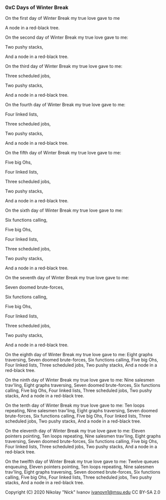 ### 0xC Days of Winter Break

On the first day of Winter Break my true love gave to me

A node in a red-black tree.


On the second day of Winter Break my true love gave to me:

Two pushy stacks,

And a node in a red-black tree.


On the third day of Winter Break my true love gave to me:

Three scheduled jobs,

Two pushy stacks,

And a node in a red-black tree.


On the fourth day of Winter Break my true love gave to me:

Four linked lists,

Three scheduled jobs,

Two pushy stacks,

And a node in a red-black tree.



On the fifth day of Winter Break my true love gave to me:

Five big Ohs,

Four linked lists,

Three scheduled jobs,

Two pushy stacks,

And a node in a red-black tree.


On the sixth day of Winter Break my true love gave to me:

Six functions calling,

Five big Ohs,

Four linked lists,

Three scheduled jobs,

Two pushy stacks,

And a node in a red-black tree.


On the seventh day of Winter Break my true love gave to me:

Seven doomed brute-forces,

Six functions calling,

Five big Ohs,

Four linked lists,

Three scheduled jobs,

Two pushy stacks,

And a node in a red-black tree.

On the eighth day of Winter Break my true love gave to me:
Eight graphs traversing,
Seven doomed brute-forces,
Six functions calling,
Five big Ohs,
Four linked lists,
Three scheduled jobs,
Two pushy stacks,
And a node in a red-black tree.

On the ninth day of Winter Break my true love gave to me:
Nine salesmen trav'ling,
Eight graphs traversing,
Seven doomed brute-forces,
Six functions calling,
Five big Ohs,
Four linked lists,
Three scheduled jobs,
Two pushy stacks,
And a node in a red-black tree.

On the tenth day of Winter Break my true love gave to me:
Ten loops repeating,
Nine salesmen trav'ling,
Eight graphs traversing,
Seven doomed brute-forces,
Six functions calling,
Five big Ohs,
Four linked lists,
Three scheduled jobs,
Two pushy stacks,
And a node in a red-black tree.

On the eleventh day of Winter Break my true love gave to me:
Eleven pointers pointing,
Ten loops repeating,
Nine salesmen trav'ling,
Eight graphs traversing,
Seven doomed brute-forces,
Six functions calling,
Five big Ohs,
Four linked lists,
Three scheduled jobs,
Two pushy stacks,
And a node in a red-black tree.

On the twelfth day of Winter Break my true love gave to me:
Twelve queues enqueuing,
Eleven pointers pointing,
Ten loops repeating,
Nine salesmen trav'ling,
Eight graphs traversing,
Seven doomed brute-forces,
Six functions calling,
Five big Ohs,
Four linked lists,
Three scheduled jobs,
Two pushy stacks,
And a node in a red-black tree.

Copyright (C) 2020 Nikolay "Nick" Ivanov <ivanovn1@msu.edu>
CC BY-SA 2.0

<!--
**nick-ivanov/nick-ivanov** is a ✨ _special_ ✨ repository because its `README.md` (this file) appears on your GitHub profile.

Here are some ideas to get you started:

- 🔭 I’m currently working on ...
- 🌱 I’m currently learning ...
- 👯 I’m looking to collaborate on ...
- 🤔 I’m looking for help with ...
- 💬 Ask me about ...
- 📫 How to reach me: ...
- 😄 Pronouns: ...
- ⚡ Fun fact: ...
-->

